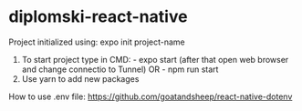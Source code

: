 # diplomski-react-native

Project initialized using: expo init project-name

1. To start project type in CMD:    - expo start (after that open web browser and change connectio to Tunnel)
                                    OR
                                    - npm run start
2. Use yarn to add new packages


How to use .env file: https://github.com/goatandsheep/react-native-dotenv
